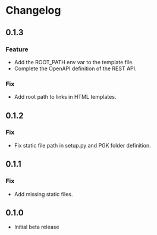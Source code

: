 # Changelog

## 0.1.3

### Feature

+ Add the ROOT_PATH env var to the template file.
+ Complete the OpenAPI definition of the REST API.

### Fix

+ Add root path to links in HTML templates.

## 0.1.2

### Fix

+ Fix static file path in setup.py and PGK folder definition.

## 0.1.1

### Fix

+ Add missing static files.

## 0.1.0

+ Initial beta release
